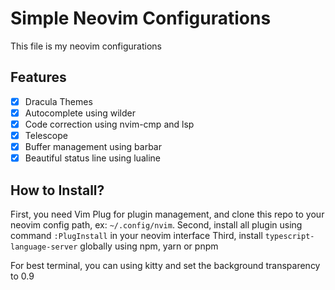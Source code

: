 # Simple Neovim Configurations

This file is my neovim configurations

## Features
- [x] Dracula Themes
- [x] Autocomplete using wilder
- [x] Code correction using nvim-cmp and lsp
- [x] Telescope
- [x] Buffer management using barbar
- [x] Beautiful status line using lualine

## How to Install?
First, you need Vim Plug for plugin management, and clone this repo to your neovim config path, ex: `~/.config/nvim`.
Second, install all plugin using command `:PlugInstall` in your neovim interface
Third, install `typescript-language-server` globally using npm, yarn or pnpm

For best terminal, you can using kitty and set the background transparency to 0.9
